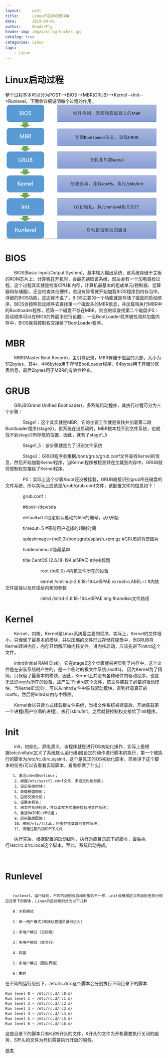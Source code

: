 ```yaml
---
layout:     post
title:      Linux开启动过程详解
date:       2019-04-02
author:     BenderFly
header-img: img/post-bg-hacker.jpg
catalog: true
categories: Linux
tags:
    - Linux
---
```


# Linux启动过程
整个过程基本可以分为POST-->BIOS-->MBR(GRUB)-->Kernel-->Init-->Runlevel。下面会详细说明每个过程的作用。  
![boot-init](https://raw.githubusercontent.com/handerfly/handerfly.github.io/master/img/linux-boot-init.png)    
# BIOS

　　BIOS(Basic Input/Output System)，基本输入输出系统，该系统存储于主板的ROM芯片上，计算机在开机时，会最先读取该系统，然后会有一个加电自检过程，这个过程其实就是检查CPU和内存，计算机最基本的组成单元(控制器、运算器和存储器)，还会检查其他硬件，若没有异常就开始加载BIOS程序到内存当中。
	详细的BIOS功能，这边就不说了，BIOS主要的一个功能就是存储了磁盘的启动顺序，BIOS会按照启动顺序去查找第一个磁盘头的MBR信息，并加载和执行MBR中的Bootloader程序，若第一个磁盘不存在MBR，则会继续查找第二个磁盘(PS：启动顺序可以在BIOS的界面中进行设置)，一旦BootLoader程序被检测并加载内存中，BIOS就将控制权交接给了BootLoader程序。

 

# MBR

　　MBR(Master Boot Record)，主引导记录，MBR存储于磁盘的头部，大小为512bytes，其中，446bytes用于存储BootLoader程序，64bytes用于存储分区表信息，最后2bytes用于MBR的有效性检查。

 

# GRUB

　　GRUB(Grand Unified Bootloader)，多系统启动程序，其执行过程可分为三个步骤：  

　　　　Stage1：这个其实就是MBR，它的主要工作就是查找并加载第二段Bootloader程序(stage2)，但系统在没启动时，MBR根本找不到文件系统，也就找不到stage2所存放的位置，因此，就有了stage1_5

　　　　Stage1_5：该步骤就是为了识别文件系统  

　　　　Stage2：GRUB程序会根据/boot/grub/grub.conf文件查找Kernel的信息，然后开始加载Kernel程序，当Kernel程序被检测并在加载到内存中，GRUB就将控制权交接给了Kernel程序。  

　　　　PS：实际上这个步骤/boot还没被挂载，GRUB直接识别grub所在磁盘的文件系统，所以实际上应该是/grub/grub.conf文件，该配置文件的信息如下：  

　　　　grub.conf：　  

　　　　#boot=/dev/sda  

　　　　default=0        #设定默认启动的title的编号，从0开始  

　　　　timeout=5       #等待用户选择的超时时间  

　　　　splashimage=(hd0,0)/boot/grub/splash.xpm.gz    #GRUB的背景图片  

　　　　hiddenmenu     #隐藏菜单  

　　　　title CentOS (2.6.18-194.el5PAE)      #内核标题  

　　　　　　　　root (hd0,0)         #内核文件所在的设备  

　　　　　　　　kernel /vmlinuz-2.6.18-194.el5PAE ro root=LABEL=/     #内核文件路径以及传递给内核的参数  

　　　　　　　　initrd /initrd-2.6.18-194.el5PAE.img                            #ramdisk文件路径  

 

 

 # Kernel

　　Kernel，内核，Kernel是Linux系统最主要的程序，实际上，Kernel的文件很小，只保留了最基本的模块，并以压缩的文件形式存储在硬盘中，当GRUB将Kernel读进内存，内存开始解压缩内核文件。讲内核启动，应该先讲下initrd这个文件，

　　initrd(Initial RAM Disk)，它在stage2这个步骤就被拷贝到了内存中，这个文件是在安装系统时产生的，是一个临时的根文件系统(rootfs)。
	因为Kernel为了精简，只保留了最基本的模块，因此，Kernel上并没有各种硬件的驱动程序，也就无法识rootfs所在的设备，故产生了initrd这个文件，该文件装载了必要的驱动模块，当Kernel启动时，可以从initrd文件中装载驱动模块，直到挂载真正的rootfs，然后将initrd从内存中移除。

　　Kernel会以只读方式挂载根文件系统，当根文件系统被挂载后，开始装载第一个进程(用户空间的进程)，执行/sbin/init，之后就将控制权交接给了init程序。

 

# Init

　　init，初始化，顾名思义，该程序就是进行OS初始化操作，实际上是根据/etc/inittab(定义了系统默认运行级别)设定的动作进行脚本的执行，第一个被执行的脚本为/etc/rc.d/rc.sysinit，这个是真正的OS初始化脚本，简单讲下这个脚本的任务(可以去看看实际脚本，看看都做了什么)：
```
　　1、激活udev和selinux；
	2、根据/etc/sysctl.conf文件，来设定内核参数；
	3、设定系统时钟；
	4、装载硬盘映射；
	5、启用交换分区；
	6、设置主机名；
	7、根文件系统检测，并以读写方式重新挂载根文件系统；
	8、激活RAID和LVM设备；
	9、启用磁盘配额；
	10、根据/etc/fstab，检查并挂载其他文件系统；
	11、清理过期的锁和PID文件
```
　　执行完后，根据配置的启动级别，执行对应目录底下的脚本，最后执行/etc/rc.d/rc.local这个脚本，至此，系统启动完成。

　　

# Runlevel
```

　　runlevel，运行级别，不同的级别会启动的服务不一样，init会根据定义的级别去执行相应目录下的脚本，Linux的启动级别分为以下几种

　　0：关机模式

　　1：单一用户模式(直接以管理员身份进入)

　　2：多用户模式（无网络）

　　3：多用户模式（命令行）

　　4：保留

　　5：多用户模式（图形界面）

　　6：重启
```
 

在不同的运行级别下，/etc/rc.d/rc这个脚本会分别执行不同目录下的脚本
```
Run level 0 – /etc/rc.d/rc0.d/
Run level 1 – /etc/rc.d/rc1.d/
Run level 2 – /etc/rc.d/rc2.d/
Run level 3 – /etc/rc.d/rc3.d/
Run level 4 – /etc/rc.d/rc4.d/
Run level 5 – /etc/rc.d/rc5.d/
Run level 6 – /etc/rc.d/rc6.d/
```
这些目录下的脚本只有K*和S*开头的文件，K开头的文件为开机需要执行关闭的服务，S开头的文件为开机需要执行开启的服务。

 [参考](https://www.cnblogs.com/changxr/p/8023341.html) 

